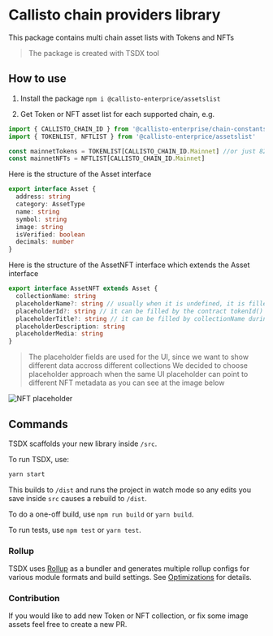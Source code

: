 # Callisto chain providers library

This package contains multi chain asset lists with Tokens and NFTs

> The package is created with TSDX tool

## How to use
1. Install the package
`npm i @callisto-enterprice/assetslist`

1. Get Token or NFT asset list for each supported chain, e.g.
```ts
import { CALLISTO_CHAIN_ID } from '@callisto-enterprise/chain-constants'
import { TOKENLIST, NFTLIST } from '@callisto-enterprice/assetslist'

const mainnetTokens = TOKENLIST[CALLISTO_CHAIN_ID.Mainnet] //or just 820
const mainnetNFTs = NFTLIST[CALLISTO_CHAIN_ID.Mainnet]
```

Here is the structure of the Asset interface
```ts
export interface Asset {
  address: string
  category: AssetType
  name: string
  symbol: string
  image: string
  isVerified: boolean
  decimals: number
}
```

Here is the structure of the AssetNFT interface which extends the Asset interface
```ts
export interface AssetNFT extends Asset {
  collectionName: string
  placeholderName?: string // usually when it is undefined, it is filled by Asset.name
  placeholderId?: string // it can be filled by the contract tokenId() during the parsing
  placeholderTitle?: string // it can be filled by collectionName during the parsing
  placeholderDescription: string
  placeholderMedia: string
}
```

> The placeholder fields are used for the UI, since we want to show different data accross different collections
> We decided to choose placeholder approach when the same UI placeholder can point to different NFT metadata
> as you can see at the image below

![NFT placeholder](https://asset.callisto.network/images/nft_placeholder.png)

## Commands

TSDX scaffolds your new library inside `/src`.

To run TSDX, use:

```bash
yarn start
```

This builds to `/dist` and runs the project in watch mode so any edits you save inside `src` causes a rebuild to `/dist`.

To do a one-off build, use `npm run build` or `yarn build`.

To run tests, use `npm test` or `yarn test`.

### Rollup

TSDX uses [Rollup](https://rollupjs.org) as a bundler and generates multiple rollup configs for various module formats and build settings. See [Optimizations](#optimizations) for details.

### Contribution
If you would like to add new Token or NFT collection, or fix some image assets feel free to create a new PR.